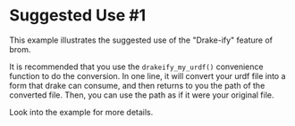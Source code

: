# Suggested Use #1

This example illustrates the suggested use of the "Drake-ify"
feature of brom.

It is recommended that you use the `drakeify_my_urdf()`
convenience function to do the conversion. In one line,
it will convert your urdf file into a form that drake
can consume, and then returns to you the path of the converted
file. Then, you can use the path as if it were your original
file.

Look into the example for more details.
